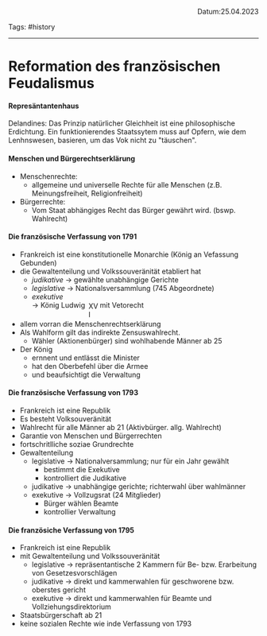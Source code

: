 <p align="right">Datum:25.04.2023</p>

Tags: #history 

---
# Reformation des französischen Feudalismus
#### Represäntantenhaus
Delandines:
Das Prinzip natürlicher Gleichheit ist eine philosophische Erdichtung.
Ein funktionierendes Staatssytem muss auf Opfern, wie dem Lenhnswesen, basieren,  um das Vok nicht zu "täuschen".

#### Menschen und Bürgerechtserklärung
- Menschenrechte:
	- allgemeine und universelle Rechte für alle Menschen (z.B. Meinungsfreiheit, Religionfreiheit)
- Bürgerrechte: 
	- Vom Staat abhängiges Recht das Bürger gewährt wird. (bswp. Wahlrecht)

#### Die französische Verfassung von 1791
- Frankreich ist eine konstitutionelle Monarchie (König an Vefassung Gebunden)
- die Gewaltenteilung und Volkssouveränität etabliert hat
	- *judikative* → gewählte unabhängige Gerichte
	- *legislative* → Nationalsversammlung (745 Abgeordnete)
	- *exekutive* <div style="display:flex"> → König Ludwig <div style="border-bottom: 2px solid white; border-top: 2px solid white;width: 5%; ">XVI</div> mit Vetorecht</div>
- allem vorran die Menschenrechtserklärung
- Als Wahlform gilt das indirekte Zensuswahlrecht.
	- Wähler (Aktionenbürger) sind wohlhabende Männer ab 25
- Der König 
	- ernnent und entlässt die Minister
	- hat den Oberbefehl über die Armee 
	- und beaufsichtigt die Verwaltung
#### Die französische Verfassung von 1793
- Frankreich ist eine Republik
- Es besteht Volksouveränität
- Wahlrecht für alle Männer ab 21 (Aktivbürger. allg. Wahlrecht)
- Garantie von Menschen und Bürgerrechten
- fortschritlliche soziae Grundrechte
- Gewaltenteilung
	- legislative → Nationalversammlung; nur für ein Jahr gewählt
		- bestimmt die Exekutive
		- kontrolliert die Judikative
	- judikative → unabhängige gerichte; richterwahl über wahlmänner
	- exekutive → Vollzugsrat (24 Mitglieder)
		- Bürger wählen Beamte
		- kontrollier Verwaltung


#### Die französiche Verfassung von 1795

- Frankreich ist eine Republik 
- mit Gewaltenteilung und Volkssouveränität
	- legislative → repräsentantische 2 Kammern für Be- bzw. Erarbeitung von Gesetzesvorschlägen
	- judikative → direkt und kammerwahlen für geschworene bzw. oberstes gericht
	- exekutive → direkt und kammerwahlen für Beamte und Vollziehungsdirektorium
- Staatsbürgerschaft ab 21
- keine sozialen Rechte wie inde Verfassung von 1793